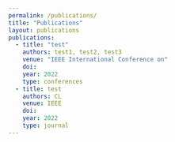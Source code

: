 ```yaml
---
permalink: /publications/
title: "Publications"
layout: publications
publications:
  - title: "test"
    authors: test1, test2, test3
    venue: "IEEE International Conference on"
    doi:  
    year: 2022
    type: conferences
  - title: test
    authors: CL
    venue: IEEE
    doi: 
    year: 2022
    type: journal
---
```

